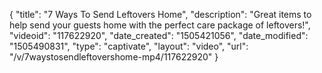 {
    "title": "7 Ways To Send Leftovers Home",
    "description": "Great items to help send your guests home with the perfect care package of leftovers!",
    "videoid": "117622920",
    "date_created": "1505421056",
    "date_modified": "1505490831",
    "type": "captivate",
    "layout": "video",
    "url": "\/v\/7waystosendleftovershome-mp4\/117622920"
}